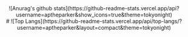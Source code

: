 <div align="center">
  ![Anurag's github stats](https://github-readme-stats.vercel.app/api?username=aptheparker&show_icons=true&theme=tokyonight)
  <br>
  #
  ![Top Langs](https://github-readme-stats.vercel.app/api/top-langs/?username=aptheparker&layout=compact&theme=tokyonight)
</div>
